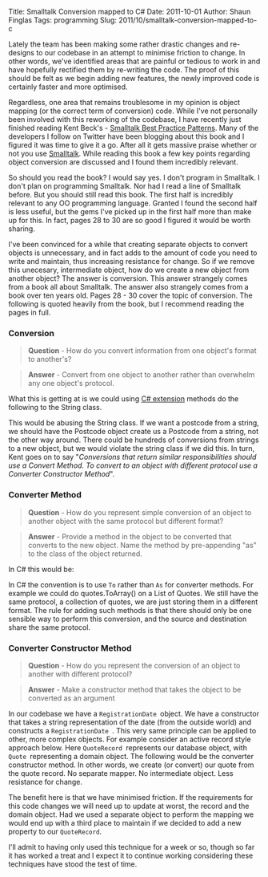 Title: Smalltalk Conversion mapped to C#
Date: 2011-10-01
Author: Shaun Finglas
Tags: programming
Slug: 2011/10/smalltalk-conversion-mapped-to-c

Lately the team has been making some rather drastic changes and
re-designs to our codebase in an attempt to minimise friction to change.
In other words, we've identified areas that are painful or tedious to
work in and have hopefully rectified them by re-writing the code. The
proof of this should be felt as we begin adding new features, the newly
improved code is certainly faster and more optimised.

Regardless, one area that remains troublesome in my opinion is object
mapping (or the correct term of conversion) code. While I've not
personally been involved with this reworking of the codebase, I have
recently just finished reading Kent Beck's - [Smalltalk Best Practice
Patterns](http://www.amazon.co.uk/Smalltalk-Best-Practice-Patterns-Kent/dp/013476904X).
Many of the developers I follow on Twitter have been blogging about this
book and I figured it was time to give it a go. After all it gets
massive praise whether or not you use
[Smalltalk](http://en.wikipedia.org/wiki/Smalltalk). While reading this
book a few key points regarding object conversion are discussed and I
found them incredibly relevant.

So should you read the book? I would say yes. I don't program in
Smalltalk. I don't plan on programming Smalltalk. Nor had I read a line
of Smalltalk before. But you should still read this book. The first half
is incredibly relevant to any OO programming language. Granted I found
the second half is less useful, but the gems I've picked up in the first
half more than make up for this. In fact, pages 28 to 30 are so good I
figured it would be worth sharing.

I've been convinced for a while that creating separate objects to
convert objects is unnecessary, and in fact adds to the amount of code
you need to write and maintain, thus increasing resistance for change.
So if we remove this unecesary, intermediate object, how do we create a
new object from another object? The answer is conversion. This answer
strangely comes from a book all about Smalltalk. The answer also
strangely comes from a book over ten years old. Pages 28 - 30 cover the
topic of conversion. The following is quoted heavily from the book, but
I recommend reading the pages in full.

### **Conversion**

> **Question** - How do you convert information from one object's format
> to another's?

> **Answer** - Convert from one object to another rather than overwhelm
> any one object's protocol.

What this is getting at is we could using [C\#
extension](http://msdn.microsoft.com/en-us/library/bb383977.aspx)
methods do the following to the String class.

<script src="https://gist.github.com/Finglas/1eb9482e9dfff30922bb.js"></script>
This would be abusing the String class. If we want a postcode from a
string, we should have the Postcode object create us a Postcode from a
string, not the other way around. There could be hundreds of conversions
from strings to a new object, but we would violate the string class if
we did this. In turn, Kent goes on to say "*Conversions that return
similar responsibilities should use a Convert Method. To convert to an
object with different protocol use a Converter Constructor Method*".

### **Converter Method**

> **Question** - How do you represent simple conversion of an object to
> another object with the same protocol but different format?

> **Answer** - Provide a method in the object to be converted that
> converts to the new object. Name the method by pre-appending "as" to
> the class of the object returned.

In C\# this would be:

<script src="https://gist.github.com/Finglas/9c14d32dbf69e57f2ba0.js"></script>
In C\# the convention is to use `To` rather than `As` for converter
methods. For example we could do quotes.ToArray() on a List of Quotes.
We still have the same protocol, a collection of quotes, we are just
storing them in a different format. The rule for adding such methods is
that there should only be one sensible way to perform this conversion,
and the source and destination share the same protocol.

### **Converter Constructor Method**

> **Question** - How do you represent the conversion of an object to
> another with different protocol?

> **Answer** - Make a constructor method that takes the object to be
> converted as an argument

<script src="https://gist.github.com/Finglas/f5445a00b9bf8e8e14d0.js"></script>
In our codebase we have a `RegistrationDate `object. We have a
constructor that takes a string representation of the date (from the
outside world) and constructs a `RegistrationDate `. This very same
principle can be applied to other, more complex objects. For example
consider an active record style approach below. Here
`QuoteRecord `represents our database object, with `Quote `representing
a domain object. The following would be the converter constructor
method. In other words, we create (or convert) our quote from the quote
record. No separate mapper. No intermediate object. Less resistance for
change.

<script src="https://gist.github.com/Finglas/46bc94e12209385fc9ff.js"></script>
The benefit here is that we have minimised friction. If the requirements
for this code changes we will need up to update at worst, the record and
the domain object. Had we used a separate object to perform the mapping
we would end up with a third place to maintain if we decided to add a
new property to our `QuoteRecord`.

I'll admit to having only used this technique for a week or so, though
so far it has worked a treat and I expect it to continue working
considering these techniques have stood the test of time.